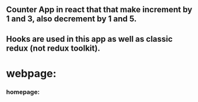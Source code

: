 ## Counter App in react that that make increment by 1 and 3, also decrement by 1 and 5.
## Hooks are used in this app as well as classic redux (not redux toolkit).

# webpage:
### homepage: 


